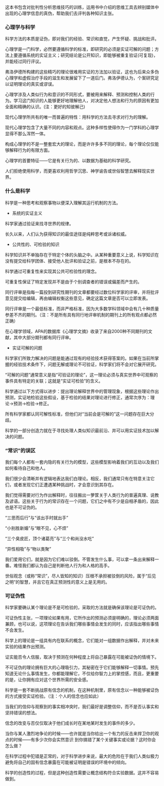 这本书包含对批判性分析思维技巧的训练，运用书中介绍的思维工具去辨别媒体中出现的心理学信息的真伪，帮助我们去评判各种知识主张。

### 心理学与科学

科学方法的本质是证伪，即对我们的经验、常识和直觉，产生怀疑、挑战和批评。

心理学是一门科学，必然要遵循科学的标准，即研究的必须是实证可解的问题；方法上要遵循系统的实证主义；研究结论是公开知识，即能够被重复验证(可复现)，并能经过同行评议。

弗洛伊德所构建的这些精巧的理论很难用实证的方法加以验证，这也为后来众多伪心理学和虚假治疗手段的滋生和发展留下了一道后门。弗洛伊德认为，个案研究足以证明理论的真实或谬误。

心理学涉及人类似行为和意识的不同形式，要被用来解释、预测和控制人类的行为。学习这门知识的人能够更好地理解他人，对决定他人想法和行为的原因有更加全面和精确的认识。(注：更好的知彼解己)

现代心理学所共有的唯一而普遍的特性：用科学的方法去寻求对行为的理解。

现代心理学包含了大量不同的内容和观点。这种多样性使得作为一门学科的心理学显得不那么浑然一体。

构成心理学的不是一整套宏大的理论，而是许许多多不同的理论，每个理论仅仅能够解释行为的有限方面。

心理学的首要特征——它是有关行为的、以数据为基础的科学研究。

人们拒绝使用科学，而更喜欢利用哲学沉思、神学谕告或世俗智慧去解释现实世界。

### 什么是科学

科学是一种思考和观察事物以便深入理解其运行机制的方法。

* 系统的实证主义

科学家通过验证来找寻世界的规律。

长久以来，人们认为获得知识的最佳途径是纯粹思考或诉诸权威。

* 公共性的、可检验的知识

科学知识并不单独存在于特定个体的头脑之中。从某种重要意义上说，科学知识在没有提交给科学团体、接受他人批评和验证之前，是根本不存在的。

科学通过可重复性来实现其公共可检验性的理念。

可重复性保证了特定发现并不是由于个别调查者的错误或偏差而产生的。

同行评审是指每一篇投到研究性期刊的文章都要经过数位科学家的评审，并将批评意见提交给编辑，再由编辑权衡这些意见，确定这篇文章是否可以立即发表。

同行评审是一个最低标准，而非严格标准，因为大多数学科领域中会有几十种质量参差不齐的期刊。（注：不是所有具有同行地评审机制的期刊上的所有观点都必然正确）

在心理学领域，APA的数据库《心理学文摘》收录了来自2000种不同期刊的文献，其中大部分期刊都有同行评审。

* 实证可解的问题

科学家们所致力解决的问题是能通过现有的经验技术获得答案的。如果在当前所掌握的经验技术条件下，问题无解或理论不可验证，科学家们将不会对它展开研究。

“可解的问题”通常意义是指“可验证的理论”，这一理论必须与真实世界中可观察的事件具有特定的关联；这就是“实证可检验”的含义。

科学通过以下方式得以进步：提出理论解释世界中的管理现象，根据这些理论作出预测，实证地检验这些假设，基于检验的结果对理论进行修正，通常次序为：理论->预测->检验->修正。

所有科学家都认同可解性标准，但他们对“当前会是可解的”这一问题存在巨大分歧。

科学的一部分创造力就在于寻找处理人类似知识最前沿、并可以用实证技术加以解决的问题。

### “常识”的误区

我们每个人都有一套内隐的有关行为的模型，这些模型影响着我们的互动以及我们如何看待自己和他人。

我们很少会清晰并有逻辑地表达我们白理论。相反，我们通常只有在特意关注它们，或者发现它们正遭遇某种挑战时，才会意识到其存在。

我们觉得需要对行为作出解释时，往往搬出一箩筐关于人类行为的普遍真理、说教及谚语。这些关于行为的常识存在一个问题，它们之中有不少是自相矛盾的，因此也是不可证伪的。

“三思而后行”与“该出手时就出手”

“小别胜新婚”与“眼不见，心不烦”

“三个臭皮匠，顶个诸葛亮”与“三个和尚没水吃”

“异性相吸”与“物以类聚”

我们爱用它们，就是因为它们难以驳倒。不管发生什么事，可以拿一条出来解释一番。难怪我们都认为自己是判断他人行为和人格的高手。

世俗观念（或称“常识”，尽人皆知的知识）压根不承担被驳倒的风险，属于“后见之明”的智慧，并且它在真正预测性的意义上是无用的。

### 可证伪性

科学家要确认某个理论是不是可检验的，采取的方法就是确保该理论是可证伪的。

可证伪性主张，一项理论如果有用，它所作出的预测必须是明确的，理论必须两面兼顾，也可以说，这项理论在告诉我们哪些事情会发生的同时，应该指出哪些事情不会发生。

科学上的理论是一组具有内在联系的概念，它们能对一组数据作出解释，并对未来实验的结果作出预测。

证实能否令人信服，取决于预测在何种程度上将自己暴露在可能被证伪的情境下。

不可证伪的理论拥有巨大的心理吸引力，其秘密在于它们能够解释一切事情。预先知道无论什么事情发生，你都能理解它，不仅给你智力上的掌控感，而且，更重要的是，让你拥有应对这个世界所需的安全感。

科学是一套不断挑战原有信念的机制，在这种机制里，原有信念以一种能够被证伪的方式接受实证检验。（注：个人的信念也应如此）

当我们的信仰与观察到的事实相冲突时，我们最好是调整信仰，而不是否认事实和坚持错误的想法。

信念的改变与否仅仅取决于他们成长时在某地某时发生的事件的多少。

当你与某人激烈地争论的时候——也许就是当你给出一个有力的反击来捍卫你的观点的时候——有多少次你会实然意识 到你搞错了某个关键事实或论据？这时你会怎么做？

在科学过程中犯错是正常的，对于科学进步来说，最大的危险在于我们人类似极力避免将自己的固有信念暴露在可能被证明是错误的环境中的倾向。

科学的创造性的过程，但是这种创造性需要让概念结构符合实验数据。这并不容易做到。
